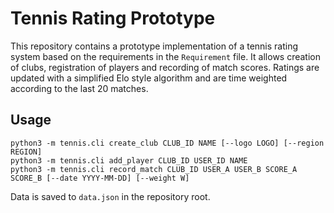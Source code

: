 # Tennis Rating Prototype

This repository contains a prototype implementation of a tennis rating system
based on the requirements in the `Requirement` file. It allows creation of
clubs, registration of players and recording of match scores. Ratings are
updated with a simplified Elo style algorithm and are time weighted according to
the last 20 matches.

## Usage

```
python3 -m tennis.cli create_club CLUB_ID NAME [--logo LOGO] [--region REGION]
python3 -m tennis.cli add_player CLUB_ID USER_ID NAME
python3 -m tennis.cli record_match CLUB_ID USER_A USER_B SCORE_A SCORE_B [--date YYYY-MM-DD] [--weight W]
```

Data is saved to `data.json` in the repository root.
